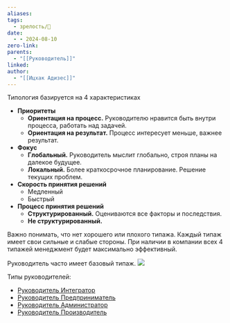 ```yaml
---
aliases: 
tags:
  - зрелость/🌱
date:
  - - 2024-08-10
zero-link: 
parents:
  - "[[Руководитель]]"
linked: 
author:
  - "[[Ицхак Адизес]]"
---
```

Типология базируется на 4 характеристиках
- **Приоритеты**
	- **Ориентация на процесс.** Руководителю нравится быть внутри процесса, работать над задачей.
	- **Ориентация на результат.** Процесс интересует меньше, важнее результат.
- **Фокус**
	- **Глобальный.** Руководитель мыслит глобально, строя планы на далекое будущее.
	- **Локальный.** Более краткосрочное планирование. Решение текущих проблем.
- **Скорость принятия решений**
	- Медленный
	- Быстрый
- **Процесс принятия решений**
	- **Структурированный.** Оцениваются все факторы и последствия.
	- **Не структурированный.**

Важно понимать, что нет хорошего или плохого типажа. Каждый типаж имеет свои сильные и слабые стороны. При наличии в компании всех 4 типажей менеджмент будет максимально эффективный.

Руководитель часто имеет базовый типаж.
![](Pasted%20image%2020240810131311.png)

Типы руководителей:
- [Руководитель Интегратор](Руководитель%20Интегратор.md)
- [Руководитель Предприниматель](Руководитель%20Предприниматель.md)
- [Руководитель Администратор](Руководитель%20Администратор.md)
- [Руководитель Производитель](Руководитель%20Производитель.md)